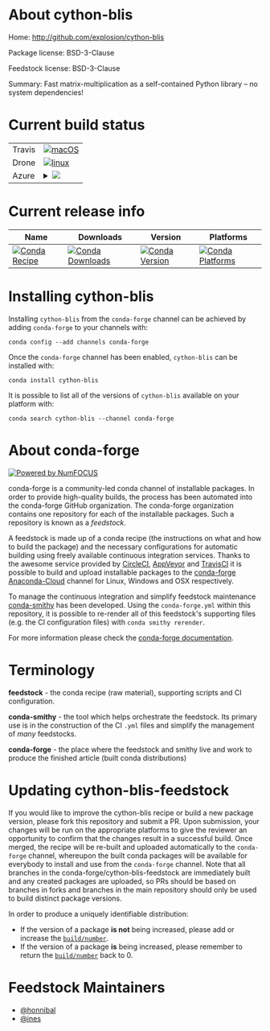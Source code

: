 About cython-blis
=================

Home: http://github.com/explosion/cython-blis

Package license: BSD-3-Clause

Feedstock license: BSD-3-Clause

Summary: Fast matrix-multiplication as a self-contained Python library – no system dependencies!



Current build status
====================


<table><tr>
    <td>Travis</td>
    <td>
      <a href="https://travis-ci.com/conda-forge/cython-blis-feedstock">
        <img alt="macOS" src="https://img.shields.io/travis/com/conda-forge/cython-blis-feedstock/master.svg?label=macOS">
      </a>
    </td>
  </tr><tr>
    <td>Drone</td>
    <td>
      <a href="https://cloud.drone.io/conda-forge/cython-blis-feedstock">
        <img alt="linux" src="https://img.shields.io/drone/build/conda-forge/cython-blis-feedstock/master.svg?label=Linux">
      </a>
    </td>
  </tr>
    
  <tr>
    <td>Azure</td>
    <td>
      <details>
        <summary>
          <a href="https://dev.azure.com/conda-forge/feedstock-builds/_build/latest?definitionId=6402&branchName=master">
            <img src="https://dev.azure.com/conda-forge/feedstock-builds/_apis/build/status/cython-blis-feedstock?branchName=master">
          </a>
        </summary>
        <table>
          <thead><tr><th>Variant</th><th>Status</th></tr></thead>
          <tbody><tr>
              <td>linux_64_python3.6.____73_pypytarget_platformlinux-64</td>
              <td>
                <a href="https://dev.azure.com/conda-forge/feedstock-builds/_build/latest?definitionId=6402&branchName=master">
                  <img src="https://dev.azure.com/conda-forge/feedstock-builds/_apis/build/status/cython-blis-feedstock?branchName=master&jobName=linux&configuration=linux_64_python3.6.____73_pypytarget_platformlinux-64" alt="variant">
                </a>
              </td>
            </tr><tr>
              <td>linux_64_python3.6.____cpythontarget_platformlinux-64</td>
              <td>
                <a href="https://dev.azure.com/conda-forge/feedstock-builds/_build/latest?definitionId=6402&branchName=master">
                  <img src="https://dev.azure.com/conda-forge/feedstock-builds/_apis/build/status/cython-blis-feedstock?branchName=master&jobName=linux&configuration=linux_64_python3.6.____cpythontarget_platformlinux-64" alt="variant">
                </a>
              </td>
            </tr><tr>
              <td>linux_64_python3.7.____cpythontarget_platformlinux-64</td>
              <td>
                <a href="https://dev.azure.com/conda-forge/feedstock-builds/_build/latest?definitionId=6402&branchName=master">
                  <img src="https://dev.azure.com/conda-forge/feedstock-builds/_apis/build/status/cython-blis-feedstock?branchName=master&jobName=linux&configuration=linux_64_python3.7.____cpythontarget_platformlinux-64" alt="variant">
                </a>
              </td>
            </tr><tr>
              <td>linux_64_python3.8.____cpythontarget_platformlinux-64</td>
              <td>
                <a href="https://dev.azure.com/conda-forge/feedstock-builds/_build/latest?definitionId=6402&branchName=master">
                  <img src="https://dev.azure.com/conda-forge/feedstock-builds/_apis/build/status/cython-blis-feedstock?branchName=master&jobName=linux&configuration=linux_64_python3.8.____cpythontarget_platformlinux-64" alt="variant">
                </a>
              </td>
            </tr><tr>
              <td>linux_aarch64_python3.6.____73_pypytarget_platformlinux-aarch64</td>
              <td>
                <a href="https://dev.azure.com/conda-forge/feedstock-builds/_build/latest?definitionId=6402&branchName=master">
                  <img src="https://dev.azure.com/conda-forge/feedstock-builds/_apis/build/status/cython-blis-feedstock?branchName=master&jobName=linux&configuration=linux_aarch64_python3.6.____73_pypytarget_platformlinux-aarch64" alt="variant">
                </a>
              </td>
            </tr><tr>
              <td>linux_aarch64_python3.6.____cpythontarget_platformlinux-aarch64</td>
              <td>
                <a href="https://dev.azure.com/conda-forge/feedstock-builds/_build/latest?definitionId=6402&branchName=master">
                  <img src="https://dev.azure.com/conda-forge/feedstock-builds/_apis/build/status/cython-blis-feedstock?branchName=master&jobName=linux&configuration=linux_aarch64_python3.6.____cpythontarget_platformlinux-aarch64" alt="variant">
                </a>
              </td>
            </tr><tr>
              <td>linux_aarch64_python3.7.____cpythontarget_platformlinux-aarch64</td>
              <td>
                <a href="https://dev.azure.com/conda-forge/feedstock-builds/_build/latest?definitionId=6402&branchName=master">
                  <img src="https://dev.azure.com/conda-forge/feedstock-builds/_apis/build/status/cython-blis-feedstock?branchName=master&jobName=linux&configuration=linux_aarch64_python3.7.____cpythontarget_platformlinux-aarch64" alt="variant">
                </a>
              </td>
            </tr><tr>
              <td>linux_aarch64_python3.8.____cpythontarget_platformlinux-aarch64</td>
              <td>
                <a href="https://dev.azure.com/conda-forge/feedstock-builds/_build/latest?definitionId=6402&branchName=master">
                  <img src="https://dev.azure.com/conda-forge/feedstock-builds/_apis/build/status/cython-blis-feedstock?branchName=master&jobName=linux&configuration=linux_aarch64_python3.8.____cpythontarget_platformlinux-aarch64" alt="variant">
                </a>
              </td>
            </tr><tr>
              <td>linux_ppc64le_python3.6.____73_pypytarget_platformlinux-ppc64le</td>
              <td>
                <a href="https://dev.azure.com/conda-forge/feedstock-builds/_build/latest?definitionId=6402&branchName=master">
                  <img src="https://dev.azure.com/conda-forge/feedstock-builds/_apis/build/status/cython-blis-feedstock?branchName=master&jobName=linux&configuration=linux_ppc64le_python3.6.____73_pypytarget_platformlinux-ppc64le" alt="variant">
                </a>
              </td>
            </tr><tr>
              <td>linux_ppc64le_python3.6.____cpythontarget_platformlinux-ppc64le</td>
              <td>
                <a href="https://dev.azure.com/conda-forge/feedstock-builds/_build/latest?definitionId=6402&branchName=master">
                  <img src="https://dev.azure.com/conda-forge/feedstock-builds/_apis/build/status/cython-blis-feedstock?branchName=master&jobName=linux&configuration=linux_ppc64le_python3.6.____cpythontarget_platformlinux-ppc64le" alt="variant">
                </a>
              </td>
            </tr><tr>
              <td>linux_ppc64le_python3.7.____cpythontarget_platformlinux-ppc64le</td>
              <td>
                <a href="https://dev.azure.com/conda-forge/feedstock-builds/_build/latest?definitionId=6402&branchName=master">
                  <img src="https://dev.azure.com/conda-forge/feedstock-builds/_apis/build/status/cython-blis-feedstock?branchName=master&jobName=linux&configuration=linux_ppc64le_python3.7.____cpythontarget_platformlinux-ppc64le" alt="variant">
                </a>
              </td>
            </tr><tr>
              <td>linux_ppc64le_python3.8.____cpythontarget_platformlinux-ppc64le</td>
              <td>
                <a href="https://dev.azure.com/conda-forge/feedstock-builds/_build/latest?definitionId=6402&branchName=master">
                  <img src="https://dev.azure.com/conda-forge/feedstock-builds/_apis/build/status/cython-blis-feedstock?branchName=master&jobName=linux&configuration=linux_ppc64le_python3.8.____cpythontarget_platformlinux-ppc64le" alt="variant">
                </a>
              </td>
            </tr><tr>
              <td>osx_64_python3.6.____73_pypytarget_platformosx-64</td>
              <td>
                <a href="https://dev.azure.com/conda-forge/feedstock-builds/_build/latest?definitionId=6402&branchName=master">
                  <img src="https://dev.azure.com/conda-forge/feedstock-builds/_apis/build/status/cython-blis-feedstock?branchName=master&jobName=osx&configuration=osx_64_python3.6.____73_pypytarget_platformosx-64" alt="variant">
                </a>
              </td>
            </tr><tr>
              <td>osx_64_python3.6.____cpythontarget_platformosx-64</td>
              <td>
                <a href="https://dev.azure.com/conda-forge/feedstock-builds/_build/latest?definitionId=6402&branchName=master">
                  <img src="https://dev.azure.com/conda-forge/feedstock-builds/_apis/build/status/cython-blis-feedstock?branchName=master&jobName=osx&configuration=osx_64_python3.6.____cpythontarget_platformosx-64" alt="variant">
                </a>
              </td>
            </tr><tr>
              <td>osx_64_python3.7.____cpythontarget_platformosx-64</td>
              <td>
                <a href="https://dev.azure.com/conda-forge/feedstock-builds/_build/latest?definitionId=6402&branchName=master">
                  <img src="https://dev.azure.com/conda-forge/feedstock-builds/_apis/build/status/cython-blis-feedstock?branchName=master&jobName=osx&configuration=osx_64_python3.7.____cpythontarget_platformosx-64" alt="variant">
                </a>
              </td>
            </tr><tr>
              <td>osx_64_python3.8.____cpythontarget_platformosx-64</td>
              <td>
                <a href="https://dev.azure.com/conda-forge/feedstock-builds/_build/latest?definitionId=6402&branchName=master">
                  <img src="https://dev.azure.com/conda-forge/feedstock-builds/_apis/build/status/cython-blis-feedstock?branchName=master&jobName=osx&configuration=osx_64_python3.8.____cpythontarget_platformosx-64" alt="variant">
                </a>
              </td>
            </tr><tr>
              <td>win_64_python3.6.____cpythontarget_platformwin-64</td>
              <td>
                <a href="https://dev.azure.com/conda-forge/feedstock-builds/_build/latest?definitionId=6402&branchName=master">
                  <img src="https://dev.azure.com/conda-forge/feedstock-builds/_apis/build/status/cython-blis-feedstock?branchName=master&jobName=win&configuration=win_64_python3.6.____cpythontarget_platformwin-64" alt="variant">
                </a>
              </td>
            </tr><tr>
              <td>win_64_python3.7.____cpythontarget_platformwin-64</td>
              <td>
                <a href="https://dev.azure.com/conda-forge/feedstock-builds/_build/latest?definitionId=6402&branchName=master">
                  <img src="https://dev.azure.com/conda-forge/feedstock-builds/_apis/build/status/cython-blis-feedstock?branchName=master&jobName=win&configuration=win_64_python3.7.____cpythontarget_platformwin-64" alt="variant">
                </a>
              </td>
            </tr><tr>
              <td>win_64_python3.8.____cpythontarget_platformwin-64</td>
              <td>
                <a href="https://dev.azure.com/conda-forge/feedstock-builds/_build/latest?definitionId=6402&branchName=master">
                  <img src="https://dev.azure.com/conda-forge/feedstock-builds/_apis/build/status/cython-blis-feedstock?branchName=master&jobName=win&configuration=win_64_python3.8.____cpythontarget_platformwin-64" alt="variant">
                </a>
              </td>
            </tr>
          </tbody>
        </table>
      </details>
    </td>
  </tr>
</table>

Current release info
====================

| Name | Downloads | Version | Platforms |
| --- | --- | --- | --- |
| [![Conda Recipe](https://img.shields.io/badge/recipe-cython--blis-green.svg)](https://anaconda.org/conda-forge/cython-blis) | [![Conda Downloads](https://img.shields.io/conda/dn/conda-forge/cython-blis.svg)](https://anaconda.org/conda-forge/cython-blis) | [![Conda Version](https://img.shields.io/conda/vn/conda-forge/cython-blis.svg)](https://anaconda.org/conda-forge/cython-blis) | [![Conda Platforms](https://img.shields.io/conda/pn/conda-forge/cython-blis.svg)](https://anaconda.org/conda-forge/cython-blis) |

Installing cython-blis
======================

Installing `cython-blis` from the `conda-forge` channel can be achieved by adding `conda-forge` to your channels with:

```
conda config --add channels conda-forge
```

Once the `conda-forge` channel has been enabled, `cython-blis` can be installed with:

```
conda install cython-blis
```

It is possible to list all of the versions of `cython-blis` available on your platform with:

```
conda search cython-blis --channel conda-forge
```


About conda-forge
=================

[![Powered by NumFOCUS](https://img.shields.io/badge/powered%20by-NumFOCUS-orange.svg?style=flat&colorA=E1523D&colorB=007D8A)](http://numfocus.org)

conda-forge is a community-led conda channel of installable packages.
In order to provide high-quality builds, the process has been automated into the
conda-forge GitHub organization. The conda-forge organization contains one repository
for each of the installable packages. Such a repository is known as a *feedstock*.

A feedstock is made up of a conda recipe (the instructions on what and how to build
the package) and the necessary configurations for automatic building using freely
available continuous integration services. Thanks to the awesome service provided by
[CircleCI](https://circleci.com/), [AppVeyor](https://www.appveyor.com/)
and [TravisCI](https://travis-ci.com/) it is possible to build and upload installable
packages to the [conda-forge](https://anaconda.org/conda-forge)
[Anaconda-Cloud](https://anaconda.org/) channel for Linux, Windows and OSX respectively.

To manage the continuous integration and simplify feedstock maintenance
[conda-smithy](https://github.com/conda-forge/conda-smithy) has been developed.
Using the ``conda-forge.yml`` within this repository, it is possible to re-render all of
this feedstock's supporting files (e.g. the CI configuration files) with ``conda smithy rerender``.

For more information please check the [conda-forge documentation](https://conda-forge.org/docs/).

Terminology
===========

**feedstock** - the conda recipe (raw material), supporting scripts and CI configuration.

**conda-smithy** - the tool which helps orchestrate the feedstock.
                   Its primary use is in the construction of the CI ``.yml`` files
                   and simplify the management of *many* feedstocks.

**conda-forge** - the place where the feedstock and smithy live and work to
                  produce the finished article (built conda distributions)


Updating cython-blis-feedstock
==============================

If you would like to improve the cython-blis recipe or build a new
package version, please fork this repository and submit a PR. Upon submission,
your changes will be run on the appropriate platforms to give the reviewer an
opportunity to confirm that the changes result in a successful build. Once
merged, the recipe will be re-built and uploaded automatically to the
`conda-forge` channel, whereupon the built conda packages will be available for
everybody to install and use from the `conda-forge` channel.
Note that all branches in the conda-forge/cython-blis-feedstock are
immediately built and any created packages are uploaded, so PRs should be based
on branches in forks and branches in the main repository should only be used to
build distinct package versions.

In order to produce a uniquely identifiable distribution:
 * If the version of a package **is not** being increased, please add or increase
   the [``build/number``](https://conda.io/docs/user-guide/tasks/build-packages/define-metadata.html#build-number-and-string).
 * If the version of a package **is** being increased, please remember to return
   the [``build/number``](https://conda.io/docs/user-guide/tasks/build-packages/define-metadata.html#build-number-and-string)
   back to 0.

Feedstock Maintainers
=====================

* [@honnibal](https://github.com/honnibal/)
* [@ines](https://github.com/ines/)


